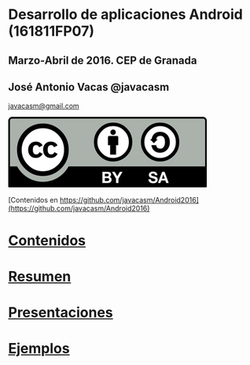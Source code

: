 # Desarrollo de aplicaciones Android (161811FP07)

## Marzo-Abril de 2016. CEP de Granada

## José Antonio Vacas @javacasm

javacasm@gmail.com

![cc](https://raw.githubusercontent.com/javacasm/CodeWeek-programacion/master/images/Licencia_CC.png)


[Contenidos en https://github.com/javacasm/Android2016](https://github.com/javacasm/Android2016)

# [Contenidos](./temario/contenidos.md)

# [Resumen](./temario/indice.md)

# [Presentaciones](./temario)

# [Ejemplos](./temario/ejemplos.md)
